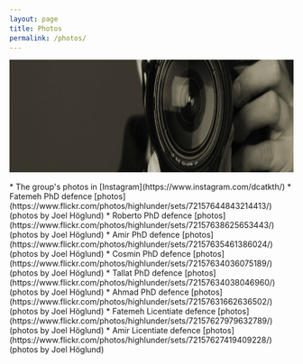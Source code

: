```yaml
---
layout: page
title: Photos
permalink: /photos/
---
```


<center><img src="/images/camera.jpg" width="1000" height="200" align="center"></center>

<br>
* The group's photos in [Instagram](https://www.instagram.com/dcatkth/)
* Fatemeh PhD defence [photos](https://www.flickr.com/photos/highlunder/sets/72157644843214413/) (photos by Joel Höglund)
* Roberto PhD defence [photos](https://www.flickr.com/photos/highlunder/sets/72157638625653443/) (photos by Joel Höglund)
* Amir PhD defence [photos](https://www.flickr.com/photos/highlunder/sets/72157635461386024/) (photos by Joel Höglund)
* Cosmin PhD defence [photos](https://www.flickr.com/photos/highlunder/sets/72157634036075189/) (photos by Joel Höglund)
* Tallat PhD defence [photos](https://www.flickr.com/photos/highlunder/sets/72157634038046960/) (photos by Joel Höglund)
* Ahmad PhD defence [photos](https://www.flickr.com/photos/highlunder/sets/72157631662636502/) (photos by Joel Höglund)
* Fatemeh Licentiate defence [photos](https://www.flickr.com/photos/highlunder/sets/72157627979632789/) (photos by Joel Höglund)
* Amir Licentiate defence [photos](https://www.flickr.com/photos/highlunder/sets/72157627419409228/) (photos by Joel Höglund)
